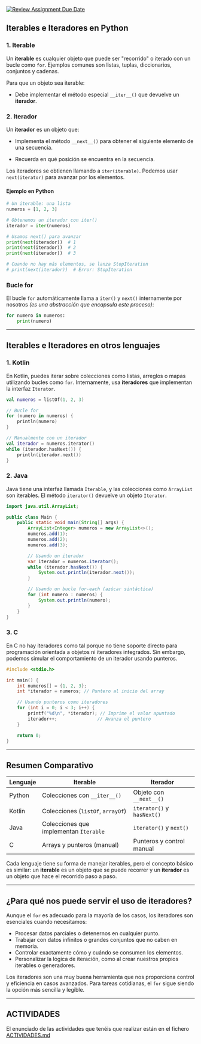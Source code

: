 [![Review Assignment Due Date](https://classroom.github.com/assets/deadline-readme-button-22041afd0340ce965d47ae6ef1cefeee28c7c493a6346c4f15d667ab976d596c.svg)](https://classroom.github.com/a/2-utNp43)
## **Iterables e Iteradores en Python**

### **1. Iterable**

Un **iterable** es cualquier objeto que puede ser "recorrido" o iterado con un bucle como `for`. Ejemplos comunes son listas, tuplas, diccionarios, conjuntos y cadenas.

Para que un objeto sea iterable:

- Debe implementar el método especial `__iter__()` que devuelve un **iterador**.

### **2. Iterador**

Un **iterador** es un objeto que:

- Implementa el método `__next__()` para obtener el siguiente elemento de una secuencia.

- Recuerda en qué posición se encuentra en la secuencia.

Los iteradores se obtienen llamando a `iter(iterable)`. Podemos usar `next(iterator)` para avanzar por los elementos.

#### **Ejemplo en Python**

```python
# Un iterable: una lista
numeros = [1, 2, 3]

# Obtenemos un iterador con iter()
iterador = iter(numeros)

# Usamos next() para avanzar
print(next(iterador))  # 1
print(next(iterador))  # 2
print(next(iterador))  # 3

# Cuando no hay más elementos, se lanza StopIteration
# print(next(iterador))  # Error: StopIteration
```

### **Bucle for**

El bucle `for` automáticamente llama a `iter()` y `next()` internamente por nosotros *(es una abstracción que encapsula este proceso)*:

```python
for numero in numeros:
    print(numero)
```

---

## **Iterables e Iteradores en otros lenguajes**

### **1. Kotlin**

En Kotlin, puedes iterar sobre colecciones como listas, arreglos o mapas utilizando bucles como `for`. Internamente, usa **iteradores** que implementan la interfaz `Iterator`.

```kotlin
val numeros = listOf(1, 2, 3)

// Bucle for
for (numero in numeros) {
    println(numero)
}

// Manualmente con un iterador
val iterador = numeros.iterator()
while (iterador.hasNext()) {
    println(iterador.next())
}
```

### **2. Java**

Java tiene una interfaz llamada `Iterable`, y las colecciones como `ArrayList` son iterables. El método `iterator()` devuelve un objeto `Iterator`.

```java
import java.util.ArrayList;

public class Main {
    public static void main(String[] args) {
        ArrayList<Integer> numeros = new ArrayList<>();
        numeros.add(1);
        numeros.add(2);
        numeros.add(3);

        // Usando un iterador
        var iterador = numeros.iterator();
        while (iterador.hasNext()) {
            System.out.println(iterador.next());
        }

        // Usando un bucle for-each (azúcar sintáctica)
        for (int numero : numeros) {
            System.out.println(numero);
        }
    }
}
```

### **3. C**

En C no hay iteradores como tal porque no tiene soporte directo para programación orientada a objetos ni iteradores integrados. Sin embargo, podemos simular el comportamiento de un iterador usando punteros.

```c
#include <stdio.h>

int main() {
    int numeros[] = {1, 2, 3};
    int *iterador = numeros; // Puntero al inicio del array

    // Usando punteros como iteradores
    for (int i = 0; i < 3; i++) {
        printf("%d\n", *iterador); // Imprime el valor apuntado
        iterador++;               // Avanza el puntero
    }

    return 0;
}
```

---

## **Resumen Comparativo**

| Lenguaje | Iterable                              | Iterador                     |
|----------|---------------------------------------|------------------------------|
| Python   | Colecciones con `__iter__()`          | Objeto con `__next__()`      |
| Kotlin   | Colecciones (`listOf`, `arrayOf`)     | `iterator()` y `hasNext()`   |
| Java     | Colecciones que implementan `Iterable`| `iterator()` y `next()`      |
| C        | Arrays y punteros (manual)            | Punteros y control manual    |

Cada lenguaje tiene su forma de manejar iterables, pero el concepto básico es similar: un **iterable** es un objeto que se puede recorrer y un **iterador** es un objeto que hace el recorrido paso a paso.

---

## **¿Para qué nos puede servir el uso de iteradores?**

Aunque el `for` es adecuado para la mayoría de los casos, los iteradores son esenciales cuando necesitamos:

- Procesar datos parciales o detenernos en cualquier punto.
- Trabajar con datos infinitos o grandes conjuntos que no caben en memoria.
- Controlar exactamente cómo y cuándo se consumen los elementos.
- Personalizar la lógica de iteración, como al crear nuestros propios iterables o generadores.

Los iteradores son una muy buena herramienta que nos proporciona control y eficiencia en casos avanzados. Para tareas cotidianas, el `for` sigue siendo la opción más sencilla y legible.

---

## ACTIVIDADES

El enunciado de las actividades que tenéis que realizar están en el fichero [ACTIVIDADES.md](ACTIVIDADES.md)
